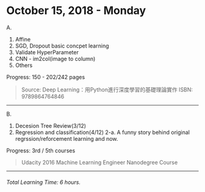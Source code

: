 # October 15, 2018 - Monday

A. 

1. Affine
2. SGD, Dropout basic concpet learning
3. Validate HyperParameter
4. CNN - im2col(image to column)
5. Others

Progress: 150 - 202/242 pages
> Source: Deep Learning：用Python進行深度學習的基礎理論實作
> ISBN: 9789864764846

---

B.

1. Decesion Tree Review(3/12)
2. Regression and classification(4/12) 
2-a. A funny story behind original regrssion/reforcement learning and now.

Progress: 3rd / 5th courses
> Udacity 2016 Machine Learning Engineer Nanodegree Course
---
###### Total Learning Time: 6 hours. 